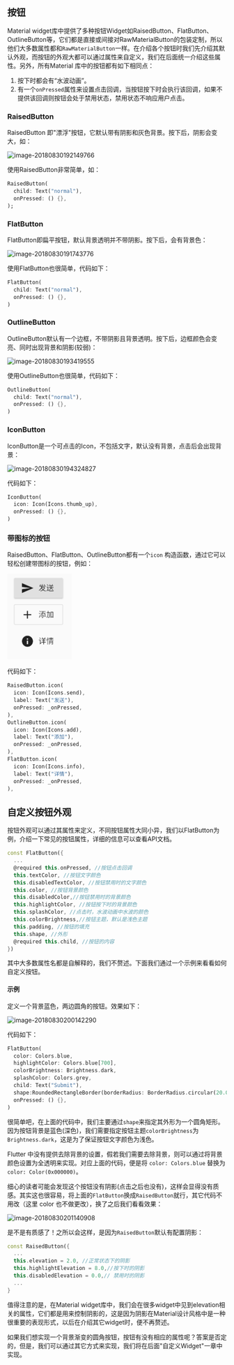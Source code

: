 ## 按钮

Material widget库中提供了多种按钮Widget如RaisedButton、FlatButton、OutlineButton等，它们都是直接或间接对RawMaterialButton的包装定制，所以他们大多数属性都和`RawMaterialButton`一样。在介绍各个按钮时我们先介绍其默认外观，而按钮的外观大都可以通过属性来自定义，我们在后面统一介绍这些属性。另外，所有Material 库中的按钮都有如下相同点：

1. 按下时都会有“水波动画”。
2. 有一个`onPressed`属性来设置点击回调，当按钮按下时会执行该回调，如果不提供该回调则按钮会处于禁用状态，禁用状态不响应用户点击。

### RaisedButton

RaisedButton 即"漂浮"按钮，它默认带有阴影和灰色背景。按下后，阴影会变大，如：

![image-20180830192149766](https://cdn.jsdelivr.net/gh/flutterchina/flutter-in-action@1.0/docs/imgs/image-20180830192149766.png)

使用RaisedButton非常简单，如：

```dart
RaisedButton(
  child: Text("normal"),
  onPressed: () {},
);
```

### FlatButton

FlatButton即扁平按钮，默认背景透明并不带阴影。按下后，会有背景色：

![image-20180830191743776](https://cdn.jsdelivr.net/gh/flutterchina/flutter-in-action@1.0/docs/imgs/image-20180830191743776.png)

使用FlatButton也很简单，代码如下：

```dart
FlatButton(
  child: Text("normal"),
  onPressed: () {},
)
```

### OutlineButton

OutlineButton默认有一个边框，不带阴影且背景透明。按下后，边框颜色会变亮、同时出现背景和阴影(较弱)：

![image-20180830193419555](https://cdn.jsdelivr.net/gh/flutterchina/flutter-in-action@1.0/docs/imgs/image-20180830193419555.png)

使用OutlineButton也很简单，代码如下：

```dart
OutlineButton(
  child: Text("normal"),
  onPressed: () {},
)
```

### IconButton

IconButton是一个可点击的Icon，不包括文字，默认没有背景，点击后会出现背景：

![image-20180830194324827](https://cdn.jsdelivr.net/gh/flutterchina/flutter-in-action@1.0/docs/imgs/image-20180830194324827.png)

代码如下：

```dart
IconButton(
  icon: Icon(Icons.thumb_up),
  onPressed: () {},
)
```



### 带图标的按钮

RaisedButton、FlatButton、OutlineButton都有一个`icon` 构造函数，通过它可以轻松创建带图标的按钮，例如：

![button-icon](../imgs/button-icon.png)

代码如下：

```dart
RaisedButton.icon(
  icon: Icon(Icons.send),
  label: Text("发送"),
  onPressed: _onPressed,
),
OutlineButton.icon(
  icon: Icon(Icons.add),
  label: Text("添加"),
  onPressed: _onPressed,
),
FlatButton.icon(
  icon: Icon(Icons.info),
  label: Text("详情"),
  onPressed: _onPressed,
),
```



## 自定义按钮外观

按钮外观可以通过其属性来定义，不同按钮属性大同小异，我们以FlatButton为例，介绍一下常见的按钮属性，详细的信息可以查看API文档。

```dart
const FlatButton({
  ...  
  @required this.onPressed, //按钮点击回调
  this.textColor, //按钮文字颜色
  this.disabledTextColor, //按钮禁用时的文字颜色
  this.color, //按钮背景颜色
  this.disabledColor,//按钮禁用时的背景颜色
  this.highlightColor, //按钮按下时的背景颜色
  this.splashColor, //点击时，水波动画中水波的颜色
  this.colorBrightness,//按钮主题，默认是浅色主题 
  this.padding, //按钮的填充
  this.shape, //外形
  @required this.child, //按钮的内容
})
```

其中大多数属性名都是自解释的，我们不赘述。下面我们通过一个示例来看看如何自定义按钮。

#### 示例

定义一个背景蓝色，两边圆角的按钮。效果如下：

![image-20180830200142290](https://cdn.jsdelivr.net/gh/flutterchina/flutter-in-action@1.0/docs/imgs/image-20180830200142290.png)

代码如下：

```dart
FlatButton(
  color: Colors.blue,
  highlightColor: Colors.blue[700],
  colorBrightness: Brightness.dark,
  splashColor: Colors.grey,
  child: Text("Submit"),
  shape:RoundedRectangleBorder(borderRadius: BorderRadius.circular(20.0)),
  onPressed: () {},
)
```

很简单吧，在上面的代码中，我们主要通过`shape`来指定其外形为一个圆角矩形。因为按钮背景是蓝色(深色)，我们需要指定按钮主题`colorBrightness`为`Brightness.dark`，这是为了保证按钮文字颜色为浅色。

Flutter 中没有提供去除背景的设置，假若我们需要去除背景，则可以通过将背景颜色设置为全透明来实现。对应上面的代码，便是将 `color: Colors.blue` 替换为 `color: Color(0x000000)`。

细心的读者可能会发现这个按钮没有阴影(点击之后也没有)，这样会显得没有质感。其实这也很容易，将上面的`FlatButton`换成`RaisedButton`就行，其它代码不用改（这里 color 也不做更改），换了之后我们看看效果：

![image-20180830201140908](https://cdn.jsdelivr.net/gh/flutterchina/flutter-in-action@1.0/docs/imgs/image-20180830201140908.png)

是不是有质感了！之所以会这样，是因为`RaisedButton`默认有配置阴影：

```dart
const RaisedButton({
  ...
  this.elevation = 2.0, //正常状态下的阴影
  this.highlightElevation = 8.0,//按下时的阴影
  this.disabledElevation = 0.0,// 禁用时的阴影
  ...
}
```

值得注意的是，在Material widget库中，我们会在很多widget中见到elevation相关的属性，它们都是用来控制阴影的，这是因为阴影在Material设计风格中是一种很重要的表现形式，以后在介绍其它widget时，便不再赘述。

如果我们想实现一个背景渐变的圆角按钮，按钮有没有相应的属性呢？答案是否定的，但是，我们可以通过其它方式来实现，我们将在后面"自定义Widget"一章中实现。


